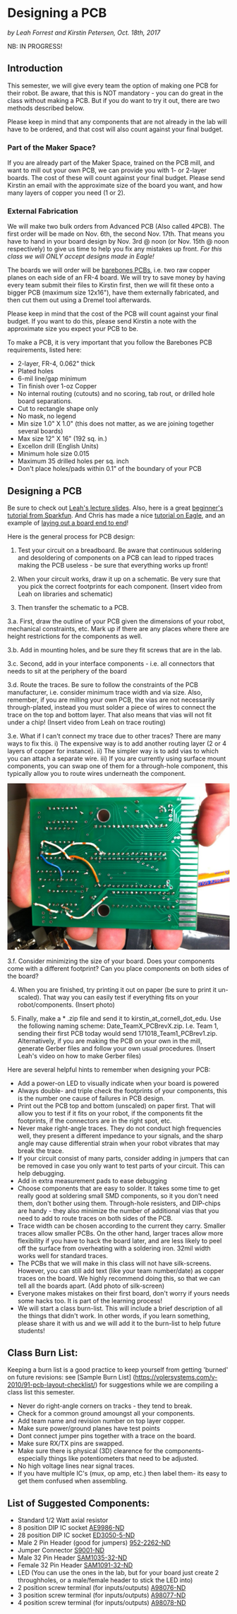# Designing a PCB

*by Leah Forrest and Kirstin Petersen, Oct. 18th, 2017*

NB: IN PROGRESS!

## Introduction

This semester, we will give every team the option of making one PCB for their robot. Be aware, that this is NOT mandatory - you can do great in the class without making a PCB. But if you do want to try it out, there are two methods described below. 

Please keep in mind that any components that are not already in the lab will have to be ordered, and that cost will also count against your final budget.

### Part of the Maker Space?

If you are already part of the Maker Space, trained on the PCB mill, and want to mill out your own PCB, we can provide you with 1- or 2-layer boards. The cost of these will count against your final budget. Please send Kirstin an email with the approximate size of the board you want, and how many layers of copper you need (1 or 2). 

### External Fabrication

We will make two bulk orders from Advanced PCB (Also called 4PCB). The first order will be made on Nov. 6th, the second Nov. 17th. That means you have to hand in your board design by Nov. 3rd @ noon (or Nov. 15th @ noon respectively) to give us time to help you fix any mistakes up front. *For this class we will ONLY accept designs made in Eagle!* 

The boards we will order will be [barebones PCBs](http://www.4pcb.com/pcb-prototype-2-4-layer-boards-specials.html), i.e. two raw copper planes on each side of an FR-4 board. We will try to save money by having every team submit their files to Kirstin first, then we will fit these onto a bigger PCB (maximum size 12x16"), have them externally fabricated, and then cut them out using a Dremel tool afterwards. 

Please keep in mind that the cost of the PCB will count against your final budget. If you want to do this, please send Kirstin a note with the approximate size you expect your PCB to be.

To make a PCB, it is very important that you follow the Barebones PCB requirements, listed here:

* 2-layer, FR-4, 0.062" thick
* Plated holes
* 6-mil line/gap minimum
* Tin finish over 1-oz Copper
* No internal routing (cutouts) and no scoring, tab rout, or drilled hole board separations.
* Cut to rectangle shape only
* No mask, no legend
* Min size 1.0" X 1.0" (this does not matter, as we are joining together several boards)
* Max size 12" X 16" (192 sq. in.)
* Excellon drill (English Units)
* Minimum hole size 0.015
* Maximum 35 drilled holes per sq. inch
* Don't place holes/pads within 0.1" of the boundary of your PCB

## Designing a PCB

Be sure to check out [Leah's lecture slides](../../lectures/171018-PCBs_byLeahForrest.pdf). Also, here is a great [beginner's tutorial from Sparkfun](https://learn.sparkfun.com/tutorials/using-eagle-board-layout). And Chris has made a nice [tutorial on Eagle](../Eagle/Eagle_Tutorial.md), and an example of [laying out a board end to end](../Eagle/Eagle_Example.md)!

Here is the general process for PCB design:

1. Test your circuit on a breadboard. Be aware that continuous soldering and desoldering of components on a PCB can lead to ripped traces making the PCB useless - be sure that everything works up front!

2. When your circuit works, draw it up on a schematic. Be very sure that you pick the correct footprints for each component. (Insert video from Leah on libraries and schematic)

3. Then transfer the schematic to a PCB.

3.a. First, draw the outline of your PCB given the dimensions of your robot, mechanical constraints, etc. Mark up if there are any places where there are height restrictions for the components as well.

3.b. Add in mounting holes, and be sure they fit screws that are in the lab.

3.c. Second, add in your interface components - i.e. all connectors that needs to sit at the periphery of the board

3.d.	Route the traces. Be sure to follow the constraints of the PCB manufacturer, i.e. consider minimum trace width and via size. Also, remember, if you are milling your own PCB, the vias are not necessarily through-plated, instead you must solder a piece of wires to connect the trace on the top and bottom layer. That also means that vias will not fit under a chip! (Insert video from Leah on trace routing)

3.e. What if I can't connect my trace due to other traces? There are many ways to fix this. i) The expensive way is to add another routing layer (2 or 4 layers of copper for instance). ii) The simpler way is to add vias to which you can attach a separate wire. iii) If you are currently using surface mount components, you can swap one of them for a through-hole component, this typically allow you to route wires underneath the component. 

![Extra wire jumpers on a PCB](./PCB_jumpers.jpg)

3.f. Consider minimizing the size of your board. Does your components come with a different footprint? Can you place components on both sides of the board?

4. When you are finished, try printing it out on paper (be sure to print it un-scaled). That way you can easily test if everything fits on your robot/components. (Insert photo)

5. Finally, make a * .zip file and send it to kirstin_at_cornell_dot_edu. Use the following naming scheme: Date_TeamX_PCBrevX.zip. I.e. Team 1, sending their first PCB today would send 171018_Team1_PCBrev1.zip. Alternatively, if you are making the PCB on your own in the mill, generate Gerber files and follow your own usual procedures. (Insert Leah's video on how to make Gerber files)

Here are several helpful hints to remember when designing your PCB:

* Add a power-on LED to visually indicate when your board is powered
* Always double- and triple check the footprints of your components, this is the number one cause of failures in PCB design.
* Print out the PCB top and bottom (unscaled) on paper first. That will allow you to test if it fits on your robot, if the components fit the footprints, if the connectors are in the right spot, etc.
* Never make right-angle traces. They do not conduct high frequencies well, they present a different impedance to your signals, and the sharp angle may cause differential strain when your robot vibrates that may break the trace.
* If your circuit consist of many parts, consider adding in jumpers that can be removed in case you only want to test parts of your circuit. This can help debugging.
* Add in extra measurement pads to ease debugging
* Choose components that are easy to solder. It takes some time to get really good at soldering small SMD components, so it you don't need them, don't bother using them. Through-hole resisters, and DIP-chips are handy - they also minimize the number of additional vias that you need to add to route traces on both sides of the PCB. 
* Trace width can be chosen according to the current they carry. Smaller traces allow smaller PCBs. On the other hand, larger traces allow more flexibility if you have to hack the board later, and are less likely to peel off the surface from overheating with a soldering iron. 32mil width works well for standard traces. 
* The PCBs that we will make in this class will not have silk-screens. However, you can still add text (like your team number/date) as copper traces on the board. We highly recommend doing this, so that we can tell all the boards apart. (Add photo of silk-screen)
* Everyone makes mistakes on their first board, don't worry if yours needs some hacks too. It is part of the learning process!
* We will start a class burn-list. This will include a brief description of all the things that didn't work. In other words, if you learn something, please share it with us and we will add it to the burn-list to help future students!




## Class Burn List:
Keeping a burn list is a good practice to keep yourself from getting 'burned' on future revisions: see [Sample Burn List] (https://volersystems.com/v-2010/91-pcb-layout-checklist/) for suggestions while we are compiling a class list this semester.
* Never do right-angle corners on tracks - they tend to break.
* Check for a common ground amoungst all your components.
* Add team name and revision number on top layer copper.
* Make sure power/ground planes have test points
* Dont connect jumper pins together with a trace on the board.
* Make sure RX/TX pins are swapped.
* Make sure there is physical (3D) clearence for the components- especially things like potentiometers that need to be adjusted. 
* No high voltage lines near signal traces.
* If you have multiple IC's (mux, op amp, etc.) then label them- its easy to get them confused when assembling. 


## List of Suggested Components:
* Standard 1/2 Watt axial resistor 
* 8 position DIP IC socket [AE9986-ND](https://www.digikey.com/products/en?keywords=AE9986-ND) 
* 28 position DIP IC socket [ED3050-5-ND](https://www.digikey.com/products/en?keywords=ED3050-5-ND)
* Male 2 Pin Header (good for jumpers) [952-2262-ND](https://www.digikey.com/products/en?keywords=952-2262-ND)
* Jumper Connector [S9001-ND](https://www.digikey.com/products/en?keywords=S9001-ND)
* Male 32 Pin Header [SAM1035-32-ND](https://www.digikey.com/products/en?keywords=SAM1035-32-ND)
* Female 32 Pin Header [SAM1091-32-ND](https://www.digikey.com/products/en?keywords=SAM1091-32-ND)
* LED (You can use the ones in the lab, but for your board just create 2 throughholes, or a male/female header to stick the LED into)
* 2 position screw terminal (for inputs/outputs) [A98076-ND](https://www.digikey.com/products/en?keywords=A98076-ND)
* 3 position screw terminal (for inputs/outputs) [A98077-ND](https://www.digikey.com/products/en?keywords=A98077-ND)
* 4 position screw terminal (for inputs/outputs) [A98078-ND](https://www.digikey.com/products/en?keywords=A98078-ND)




